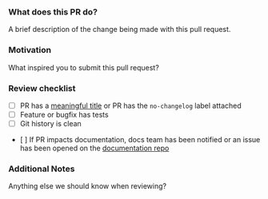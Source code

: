 ### What does this PR do?

A brief description of the change being made with this pull request.

### Motivation

What inspired you to submit this pull request?

### Review checklist

- [ ] PR has a [meaningful title](https://github.com/DataDog/integrations-core/blob/master/CONTRIBUTING.md#pull-request-title) or PR has the `no-changelog` label attached
- [ ] Feature or bugfix has tests
- [ ] Git history is clean
- [ ] If PR impacts documentation, docs team has been notified or an issue has been opened on the [documentation repo](https://github.com/DataDog/documentation/issues/new)

### Additional Notes

Anything else we should know when reviewing?
